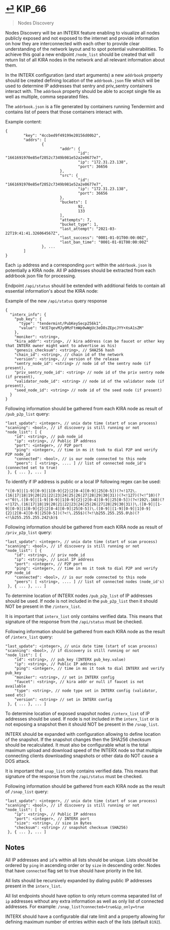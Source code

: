 # [⏎](README.md#Roadmap) KIP_66
> Nodes Discovery

Nodes Discovery will be an INTERX feature enabling to visualize all nodes publicly exposed and not exposed to the internet and provide information on how they are interconnected with each other to provide clear understanding of the network layout and to spot potential vulnerabilities. To achieve this goal a new endpoint `/node_list` should be created that will return list of all KIRA nodes in the network and all relevant information about them.

In the INTERX configuration (and start arguments) a new `addrbook` property should be created defining location of the `addrbook.json` file which will be used to determine IP addresses that sentry and priv_sentry containers interact with. The `addrbook` property should be able to accept single file as well as multiple, comma separated files.

The `addrbook.json` is a file generated by containers running Tendermint and contains list of peers that those containers interact with.

Example content:

```
{
        "key": "4ccbed9f49199e20156d00b2",
        "addrs": [
                {
                        "addr": {
                                "id": "1661691970e85ef2052c7349b981e52a2e0677e7",
                                "ip": "172.31.23.138",
                                "port": 36656
                        },
                        "src": {
                                "id": "1661691970e85ef2052c7349b981e52a2e0677e7",
                                "ip": "172.31.23.138",
                                "port": 36656
                        },
                        "buckets": [
                                92,
                                133
                        ],
                        "attempts": 7,
                        "bucket_type": 1,
                        "last_attempt": "2021-03-22T19:41:41.326064567Z",
                        "last_success": "0001-01-01T00:00:00Z",
                        "last_ban_time": "0001-01-01T00:00:00Z"
                }, ...
        ]
}
```

Each `ip` address and a corresponding `port` within the `addrbook.json` is potentially a KIRA node. All IP addresses should be extracted from each addrbook json file for processing.

Endpoint `/api/status` should be extended with additional fields to contain all essential information's about the KIRA node:

Example of the new `/api/status` query response
```
{
  "interx_info": {
    "pub_key": {
      "type": "tendermint/PubKeySecp256k1",
      "value": "AtE7qevMJy0MzFtmWp0wWgUc3eD8sZEpcJYY+XsA1sZM"
    },
    "moniker": <string>,
    "kira_addr": <string>, // kira address (can be faucet or other key that INTERX owner might want to advertise as his)
    "genesis_checksum": <string>, // SHA256 hash
    "chain_id": <string>, // chain id of the network
    "version": <string>, // version of the release
    "sentry_node_id": <string> // node id of the sentry node (if present),
    "priv_sentry_node_id": <string> // node id of the priv sentry node (if present),
    "validator_node_id": <string> // node id of the validator node (if present),
    "seed_node_id": <string> // node id of the seed node (if present)
  }
}
```

Following information should be gathered from each KIRA node as result of `/pub_p2p_list` query:

```
"last_update": <integer>, // unix date time (start of scan process)
"scanning": <bool>, // if discovery is still running or not
"node_list": [ { 
    "id": <string>, // pub node_id
    "ip": <string>, // Public IP address
    "port": <integer>, // P2P port
    "ping": <integer>, // time in ms it took to dial P2P and verify P2P node_id
    "connected": <bool>, // is our node connected to this node
    "peers": [ <string>, .... ] // list of connected node_id's (connected set to true)
 }, { ... }, ... ]
```

To identify if IP address is public or a local IP following regex can be used:

```
^([0-9]|[1-9][0-9]|1[0-9]{2}|2[0-4][0-9]|25[0-5])(?<!172\.(16|17|18|19|20|21|22|23|24|25|26|27|28|29|30|31))(?<!127)(?<!^10)(?<!^0)\.([0-9]|[1-9][0-9]|1[0-9]{2}|2[0-4][0-9]|25[0-5])(?<!192\.168)(?<!172\.(16|17|18|19|20|21|22|23|24|25|26|27|28|29|30|31))\.([0-9]|[1-9][0-9]|1[0-9]{2}|2[0-4][0-9]|25[0-5])\.([0-9]|[1-9][0-9]|1[0-9]{2}|2[0-4][0-9]|25[0-5])(?<!\.255$)(?<!\b255.255.255.0\b)(?<!\b255.255.255.242\b)$
```

Following information should be gathered from each KIRA node as result of `/priv_p2p_list` query:

```
"last_update": <integer>, // unix date time (start of scan process)
"scanning": <bool>, // if discovery is still running or not
"node_list": [ { 
    "id": <string>, // priv node_id
    "ip": <string>, // Local IP address
    "port": <integer>, // P2P port
    "ping": <integer>, // time in ms it took to dial P2P and verify P2P node_id
    "connected": <bool>, // is our node connected to this node
    "peers": [ <string>, .... ] // list of connected nodes (node_id's)
 }, { ... }, ... ]
```

To determine location of INTERX nodes `/pub_p2p_list` of IP addresses should be used. If node is not included in the `pub_p2p_list` then it should NOT be present in the `/interx_list`. 

It is important that `interx_list` only contains verified data. This means that signature of the response from the `/api/status` must be checked.

Following information should be gathered from each KIRA node as the result of `/interx_list` query:

```
"last_update": <integer>, // unix date time (start of scan process)
"scanning": <bool>, // if discovery is still running or not
"node_list": [ { 
    "id": <string>, // pub_key (INTERX pub_key.value)
    "ip": <string>, // Public IP address
    "ping": <integer>, // time in ms it took to dial INTERX and verify pub_key
    "moniker": <string>, // set in INTERX config
    "faucet": <string>, // kira addr or null if faucet is not available
    "type": <string>, // node type set in INTERX config (validator, seed etc)
    "version": <string> // set in INTERX config
 }, { ... }, ... ]
```

To determine location of exposed snapshot nodes `/interx_list` of IP addresses should be used. If node is not included in the `interx_list` or is not exposing a snapshot then it should NOT be present in the `/snap_list`.

INTERX should be expanded with configuration allowing to define location of the snapshot. If the snapshot changes then the SHA256 checksum should be recalculated. It must also be configurable what is the total maximum upload and download speed of the INTERX node so that multiple connecting clients downloading snapshots or other data do NOT cause a DOS attack.

It is important that `snap_list` only contains verified data. This means that signature of the response from the `/api/status` must be checked.

Following information should be gathered from each KIRA node as the result of `/snap_list` query:

```
"last_update": <integer>, // unix date time (start of scan process)
"scanning": <bool>, // if discovery is still running or not
"node_list": [ { 
    "ip": <string>, // Public IP address
    "port": <integer>, // INTERX port
    "size": <string>, // size in Bytes
    "checksum": <string> // snapshot checksum (SHA256)
 }, { ... }, ... ]
```

## Notes

All IP addresses and `id`'s within all lists should be unique. Lists should be ordered by `ping` in ascending order or by `size` in descending order. Nodes that have `connected` flag set to true should have priority in the list.

All lists should be recursively expanded by dialing public IP addresses present in the `interx_list`. 

All list endpoints should have option to only return comma separated list of `ip` addresses without any extra information as well as only list of connected addresses. For example: `/snap_list?connected=true&ip_only=true`

INTERX should have a configurable dial rate limit and a property allowing for defining maximum number of entries within each of the lists (default `8192`).

